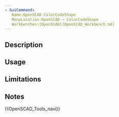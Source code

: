 ```yaml
---
- GuiCommand:
   Name:OpenSCAD ColorCodeShape‏‎
   MenuLocation:OpenSCAD → ColorCodeShape‏‎
   Workbenches:[OpenSCAD](OpenSCAD_Workbench.md)
---
```


## Description

## Usage

## Limitations

## Notes




 {{OpenSCAD_Tools_navi}} 
